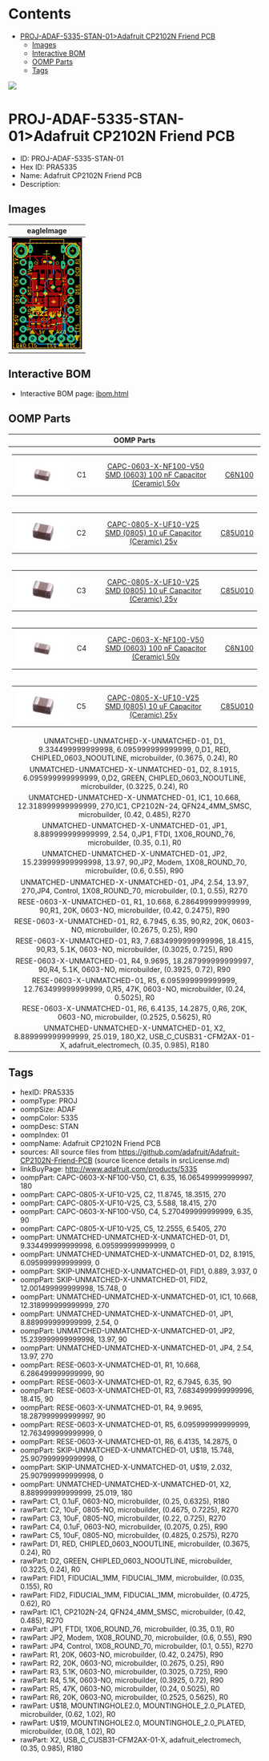 



Contents
========

* [PROJ-ADAF-5335-STAN-01>Adafruit CP2102N Friend PCB](#proj-adaf-5335-stan-01adafruit-cp2102n-friend-pcb)
	* [Images](#images)
	* [Interactive BOM](#interactive-bom)
	* [OOMP Parts](#oomp-parts)
	* [Tags](#tags)
  
![][im]
# PROJ-ADAF-5335-STAN-01>Adafruit CP2102N Friend PCB

- ID: PROJ-ADAF-5335-STAN-01
- Hex ID: PRA5335
- Name: Adafruit CP2102N Friend PCB
- Description: 

## Images
  
  

|eagleImage|
| :---: |
|[![eagleImage](eagleImage_140.png)](eagleImage_600.png)|

## Interactive BOM

- Interactive BOM page: [ibom.html](kicad/bom/ibom.html)

## OOMP Parts
  

|OOMP Parts|
| :---: |
|<table><tr><td>![CAPC-0603-X-NF100-V50](https://raw.githubusercontent.com/oomlout/oomlout_OOMP_parts/main/CAPC-0603-X-NF100-V50/image_140.jpg)</td><td> C1</td><td>[CAPC-0603-X-NF100-V50<br>SMD (0603) 100 nF Capacitor (Ceramic) 50v](https://github.com/oomlout/oomlout_OOMP_parts/tree/main/CAPC-0603-X-NF100-V50/)</td><td>[C6N100](https://github.com/oomlout/oomlout_OOMP_parts/tree/main/CAPC-0603-X-NF100-V50/)</td></tr></table>|
|<table><tr><td>![CAPC-0805-X-UF10-V25](https://raw.githubusercontent.com/oomlout/oomlout_OOMP_parts/main/CAPC-0805-X-UF10-V25/image_140.jpg)</td><td> C2</td><td>[CAPC-0805-X-UF10-V25<br>SMD (0805) 10 uF Capacitor (Ceramic) 25v](https://github.com/oomlout/oomlout_OOMP_parts/tree/main/CAPC-0805-X-UF10-V25/)</td><td>[C85U010](https://github.com/oomlout/oomlout_OOMP_parts/tree/main/CAPC-0805-X-UF10-V25/)</td></tr></table>|
|<table><tr><td>![CAPC-0805-X-UF10-V25](https://raw.githubusercontent.com/oomlout/oomlout_OOMP_parts/main/CAPC-0805-X-UF10-V25/image_140.jpg)</td><td> C3</td><td>[CAPC-0805-X-UF10-V25<br>SMD (0805) 10 uF Capacitor (Ceramic) 25v](https://github.com/oomlout/oomlout_OOMP_parts/tree/main/CAPC-0805-X-UF10-V25/)</td><td>[C85U010](https://github.com/oomlout/oomlout_OOMP_parts/tree/main/CAPC-0805-X-UF10-V25/)</td></tr></table>|
|<table><tr><td>![CAPC-0603-X-NF100-V50](https://raw.githubusercontent.com/oomlout/oomlout_OOMP_parts/main/CAPC-0603-X-NF100-V50/image_140.jpg)</td><td> C4</td><td>[CAPC-0603-X-NF100-V50<br>SMD (0603) 100 nF Capacitor (Ceramic) 50v](https://github.com/oomlout/oomlout_OOMP_parts/tree/main/CAPC-0603-X-NF100-V50/)</td><td>[C6N100](https://github.com/oomlout/oomlout_OOMP_parts/tree/main/CAPC-0603-X-NF100-V50/)</td></tr></table>|
|<table><tr><td>![CAPC-0805-X-UF10-V25](https://raw.githubusercontent.com/oomlout/oomlout_OOMP_parts/main/CAPC-0805-X-UF10-V25/image_140.jpg)</td><td> C5</td><td>[CAPC-0805-X-UF10-V25<br>SMD (0805) 10 uF Capacitor (Ceramic) 25v](https://github.com/oomlout/oomlout_OOMP_parts/tree/main/CAPC-0805-X-UF10-V25/)</td><td>[C85U010](https://github.com/oomlout/oomlout_OOMP_parts/tree/main/CAPC-0805-X-UF10-V25/)</td></tr></table>|
|UNMATCHED-UNMATCHED-X-UNMATCHED-01, D1, 9.334499999999998, 6.095999999999999, 0,D1, RED, CHIPLED_0603_NOOUTLINE, microbuilder, (0.3675, 0.24), R0|
|UNMATCHED-UNMATCHED-X-UNMATCHED-01, D2, 8.1915, 6.095999999999999, 0,D2, GREEN, CHIPLED_0603_NOOUTLINE, microbuilder, (0.3225, 0.24), R0|
|UNMATCHED-UNMATCHED-X-UNMATCHED-01, IC1, 10.668, 12.318999999999999, 270,IC1, CP2102N-24, QFN24_4MM_SMSC, microbuilder, (0.42, 0.485), R270|
|UNMATCHED-UNMATCHED-X-UNMATCHED-01, JP1, 8.889999999999999, 2.54, 0,JP1, FTDI, 1X06_ROUND_76, microbuilder, (0.35, 0.1), R0|
|UNMATCHED-UNMATCHED-X-UNMATCHED-01, JP2, 15.239999999999998, 13.97, 90,JP2, Modem, 1X08_ROUND_70, microbuilder, (0.6, 0.55), R90|
|UNMATCHED-UNMATCHED-X-UNMATCHED-01, JP4, 2.54, 13.97, 270,JP4, Control, 1X08_ROUND_70, microbuilder, (0.1, 0.55), R270|
|RESE-0603-X-UNMATCHED-01, R1, 10.668, 6.286499999999999, 90,R1, 20K, 0603-NO, microbuilder, (0.42, 0.2475), R90|
|RESE-0603-X-UNMATCHED-01, R2, 6.7945, 6.35, 90,R2, 20K, 0603-NO, microbuilder, (0.2675, 0.25), R90|
|RESE-0603-X-UNMATCHED-01, R3, 7.6834999999999996, 18.415, 90,R3, 5.1K, 0603-NO, microbuilder, (0.3025, 0.725), R90|
|RESE-0603-X-UNMATCHED-01, R4, 9.9695, 18.287999999999997, 90,R4, 5.1K, 0603-NO, microbuilder, (0.3925, 0.72), R90|
|RESE-0603-X-UNMATCHED-01, R5, 6.095999999999999, 12.763499999999999, 0,R5, 47K, 0603-NO, microbuilder, (0.24, 0.5025), R0|
|RESE-0603-X-UNMATCHED-01, R6, 6.4135, 14.2875, 0,R6, 20K, 0603-NO, microbuilder, (0.2525, 0.5625), R0|
|UNMATCHED-UNMATCHED-X-UNMATCHED-01, X2, 8.889999999999999, 25.019, 180,X2, USB_C_CUSB31-CFM2AX-01-X, adafruit_electromech, (0.35, 0.985), R180|

## Tags

- hexID: PRA5335
- oompType: PROJ
- oompSize: ADAF
- oompColor: 5335
- oompDesc: STAN
- oompIndex: 01
- oompName: Adafruit CP2102N Friend PCB
- sources: All source files from https://github.com/adafruit/Adafruit-CP2102N-Friend-PCB (source licence details in srcLicense.md)
- linkBuyPage: http://www.adafruit.com/products/5335
- oompPart: CAPC-0603-X-NF100-V50, C1, 6.35, 16.065499999999997, 180
- oompPart: CAPC-0805-X-UF10-V25, C2, 11.8745, 18.3515, 270
- oompPart: CAPC-0805-X-UF10-V25, C3, 5.588, 18.415, 270
- oompPart: CAPC-0603-X-NF100-V50, C4, 5.270499999999999, 6.35, 90
- oompPart: CAPC-0805-X-UF10-V25, C5, 12.2555, 6.5405, 270
- oompPart: UNMATCHED-UNMATCHED-X-UNMATCHED-01, D1, 9.334499999999998, 6.095999999999999, 0
- oompPart: UNMATCHED-UNMATCHED-X-UNMATCHED-01, D2, 8.1915, 6.095999999999999, 0
- oompPart: SKIP-UNMATCHED-X-UNMATCHED-01, FID1, 0.889, 3.937, 0
- oompPart: SKIP-UNMATCHED-X-UNMATCHED-01, FID2, 12.001499999999998, 15.748, 0
- oompPart: UNMATCHED-UNMATCHED-X-UNMATCHED-01, IC1, 10.668, 12.318999999999999, 270
- oompPart: UNMATCHED-UNMATCHED-X-UNMATCHED-01, JP1, 8.889999999999999, 2.54, 0
- oompPart: UNMATCHED-UNMATCHED-X-UNMATCHED-01, JP2, 15.239999999999998, 13.97, 90
- oompPart: UNMATCHED-UNMATCHED-X-UNMATCHED-01, JP4, 2.54, 13.97, 270
- oompPart: RESE-0603-X-UNMATCHED-01, R1, 10.668, 6.286499999999999, 90
- oompPart: RESE-0603-X-UNMATCHED-01, R2, 6.7945, 6.35, 90
- oompPart: RESE-0603-X-UNMATCHED-01, R3, 7.6834999999999996, 18.415, 90
- oompPart: RESE-0603-X-UNMATCHED-01, R4, 9.9695, 18.287999999999997, 90
- oompPart: RESE-0603-X-UNMATCHED-01, R5, 6.095999999999999, 12.763499999999999, 0
- oompPart: RESE-0603-X-UNMATCHED-01, R6, 6.4135, 14.2875, 0
- oompPart: SKIP-UNMATCHED-X-UNMATCHED-01, U$18, 15.748, 25.907999999999998, 0
- oompPart: SKIP-UNMATCHED-X-UNMATCHED-01, U$19, 2.032, 25.907999999999998, 0
- oompPart: UNMATCHED-UNMATCHED-X-UNMATCHED-01, X2, 8.889999999999999, 25.019, 180
- rawPart: C1, 0.1uF, 0603-NO, microbuilder, (0.25, 0.6325), R180
- rawPart: C2, 10uF, 0805-NO, microbuilder, (0.4675, 0.7225), R270
- rawPart: C3, 10uF, 0805-NO, microbuilder, (0.22, 0.725), R270
- rawPart: C4, 0.1uF, 0603-NO, microbuilder, (0.2075, 0.25), R90
- rawPart: C5, 10uF, 0805-NO, microbuilder, (0.4825, 0.2575), R270
- rawPart: D1, RED, CHIPLED_0603_NOOUTLINE, microbuilder, (0.3675, 0.24), R0
- rawPart: D2, GREEN, CHIPLED_0603_NOOUTLINE, microbuilder, (0.3225, 0.24), R0
- rawPart: FID1, FIDUCIAL_1MM, FIDUCIAL_1MM, microbuilder, (0.035, 0.155), R0
- rawPart: FID2, FIDUCIAL_1MM, FIDUCIAL_1MM, microbuilder, (0.4725, 0.62), R0
- rawPart: IC1, CP2102N-24, QFN24_4MM_SMSC, microbuilder, (0.42, 0.485), R270
- rawPart: JP1, FTDI, 1X06_ROUND_76, microbuilder, (0.35, 0.1), R0
- rawPart: JP2, Modem, 1X08_ROUND_70, microbuilder, (0.6, 0.55), R90
- rawPart: JP4, Control, 1X08_ROUND_70, microbuilder, (0.1, 0.55), R270
- rawPart: R1, 20K, 0603-NO, microbuilder, (0.42, 0.2475), R90
- rawPart: R2, 20K, 0603-NO, microbuilder, (0.2675, 0.25), R90
- rawPart: R3, 5.1K, 0603-NO, microbuilder, (0.3025, 0.725), R90
- rawPart: R4, 5.1K, 0603-NO, microbuilder, (0.3925, 0.72), R90
- rawPart: R5, 47K, 0603-NO, microbuilder, (0.24, 0.5025), R0
- rawPart: R6, 20K, 0603-NO, microbuilder, (0.2525, 0.5625), R0
- rawPart: U$18, MOUNTINGHOLE2.0, MOUNTINGHOLE_2.0_PLATED, microbuilder, (0.62, 1.02), R0
- rawPart: U$19, MOUNTINGHOLE2.0, MOUNTINGHOLE_2.0_PLATED, microbuilder, (0.08, 1.02), R0
- rawPart: X2, USB_C_CUSB31-CFM2AX-01-X, adafruit_electromech, (0.35, 0.985), R180



[im]: eagleImage_450.png
